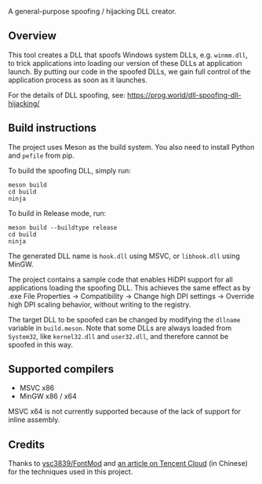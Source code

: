 A general-purpose spoofing / hijacking DLL creator.

## Overview

This tool creates a DLL that spoofs Windows system DLLs, e.g. `winmm.dll`, to trick applications into loading our version of these DLLs at application launch. By putting our code in the spoofed DLLs, we gain full control of the application process as soon as it launches.

For the details of DLL spoofing, see: https://prog.world/dll-spoofing-dll-hijacking/

## Build instructions

The project uses Meson as the build system. You also need to install Python and `pefile` from pip.

To build the spoofing DLL, simply run:

```
meson build
cd build
ninja
```

To build in Release mode, run:

```
meson build --buildtype release
cd build
ninja
```

The generated DLL name is `hook.dll` using MSVC, or `libhook.dll` using MinGW.

The project contains a sample code that enables HiDPI support for all applications loading the spoofing DLL. This achieves the same effect as by .exe File Properties → Compatibility → Change high DPI settings → Override high DPI scaling behavior, without writing to the registry.

The target DLL to be spoofed can be changed by modifying the `dllname` variable in `build.meson`. Note that some DLLs are always loaded from `System32`, like `kernel32.dll` and `user32.dll`, and therefore cannot be spoofed in this way.

## Supported compilers

- MSVC x86
- MinGW x86 / x64

MSVC x64 is not currently supported because of the lack of support for inline assembly.

## Credits

Thanks to [ysc3839/FontMod](https://github.com/ysc3839/FontMod) and [an article on Tencent Cloud](https://cloud.tencent.com/developer/article/1498506) (in Chinese) for the techniques used in this project.
